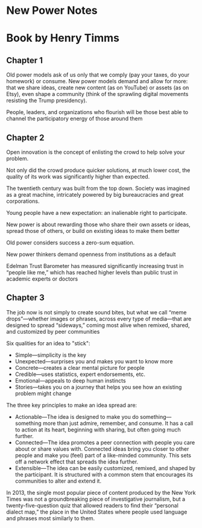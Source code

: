 # New Power Notes
# Book by Henry Timms

## Chapter 1

Old power models ask of us only that we comply (pay your taxes, do your homework) or consume. New
power models demand and allow for more: that we share ideas, create new content (as on YouTube) or assets (as on Etsy), even shape a community (think of the sprawling digital movements resisting the Trump presidency).

People, leaders, and
organizations who flourish will be those best able to channel the participatory energy of
those around them

## Chapter 2

Open innovation is the concept of enlisting the crowd to help solve your problem.

Not only did the crowd produce quicker solutions, at much lower
cost, the quality of its work was significantly higher than expected.

The twentieth century was built from the top down. Society was imagined as a great
machine, intricately powered by big bureaucracies and great corporations.

Young people have a new expectation: an inalienable right to participate.

New power is about rewarding those who share their own assets or ideas, spread those of others,
or build on existing ideas to make them better

Old power considers success a zero-sum equation.

New power thinkers demand openness from institutions as a default

Edelman Trust Barometer has measured significantly increasing trust in “people like me,” which has reached higher
levels than public trust in academic experts or doctors

## Chapter 3

The job
now is not simply to create sound bites, but what we call “meme drops”—whether images
or phrases, across every type of media—that are designed to spread “sideways,” coming
most alive when remixed, shared, and customized by peer communities

Six qualities for an idea to "stick":

* Simple—simplicity is the key
* Unexpected—surprises you and makes you want to know more
* Concrete—creates a clear mental picture for people
* Credible—uses statistics, expert endorsements, etc.
* Emotional—appeals to deep human instincts
* Stories—takes you on a journey that helps you see how an existing problem might change

The three key principles to make an idea spread are:

* Actionable—The idea is designed to make you do something—something more than just admire, remember, and consume. It has a call to action at its heart, beginning with sharing, but often going much further.
* Connected—The idea promotes a peer connection with people you care about or share values with. Connected ideas bring you closer to other people and make you (feel) part of a like-minded community. This sets off a network effect that spreads the idea further.
* Extensible—The idea can be easily customized, remixed, and shaped by the participant. It is structured with a common stem that encourages its communities to alter and extend it.

In 2013, the single most popular piece of content produced
by the New York Times was not a groundbreaking piece of investigative journalism, but a
twenty-five-question quiz that allowed readers to find their “personal dialect map,” the
place in the United States where people used language and phrases most similarly to them.


